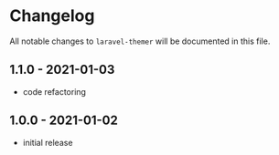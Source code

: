 # Changelog

All notable changes to `laravel-themer` will be documented in this file.

## 1.1.0 - 2021-01-03

- code refactoring

## 1.0.0 - 2021-01-02

- initial release
